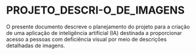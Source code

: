 # PROJETO_DESCRI-O_DE_IMAGENS
O presente documento descreve o planejamento do projeto para a criação de uma aplicação de inteligência artificial (IA) destinada a proporcionar acesso a pessoas com deficiência visual por meio de descrições detalhadas de imagens.
